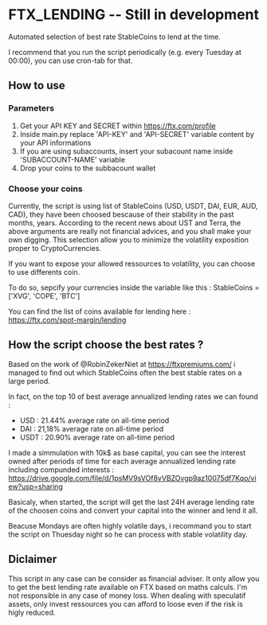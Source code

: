 # FTX_LENDING -- Still in development
Automated selection of best rate StableCoins to lend at the time.

I recommend that you run the script periodically (e.g. every Tuesday at 00:00), you can use cron-tab for that.

## How to use

### Parameters
1) Get your API KEY and SECRET within https://ftx.com/profile
2) Inside main.py replace 'API-KEY' and 'API-SECRET' variable content by your API informations
3) If you are using subaccounts, insert your subacount name inside 'SUBACCOUNT-NAME' variable
4) Drop your coins to the subbacount wallet

### Choose your coins
Currently, the script is using list of StableCoins (USD, USDT, DAI, EUR, AUD, CAD), they have been choosed bescause of their stability in the past months, years.
According to the recent news about UST and Terra, the above arguments are really not financial advices, and you shall make your own digging.
This selection allow you to minimize the volatility exposition proper to CryptoCurrencies.

If you want to expose your allowed ressources to volatility, you can choose to use differents coin.

To do so, sepcify your currencies inside the variable like this : StableCoins = ['XVG', 'COPE', 'BTC']

You can find the list of coins available for lending here : https://ftx.com/spot-margin/lending

## How the script choose the best rates ?

Based on the work of @RobinZekerNiet at https://ftxpremiums.com/ i managed to find out which StableCoins often the best stable rates on a large period.

In fact, on the top 10 of best average annualized lending rates we can found :
- USD : 21.44% average rate on all-time period
- DAI : 21,18% average rate on all-time period
- USDT : 20.90% average rate on all-time period

I made a simmulation with 10k$ as base capital, you can see the interest owned after periods of time for each average annualized lending rate including compunded interests : https://drive.google.com/file/d/1psMV9sVOf8vVBZOvgp9az10075df7Kqo/view?usp=sharing

Basicaly, when started, the script will get the last 24H average lending rate of the choosen coins and convert your capital into the winner and lend it all.

Beacuse Mondays are often highly volatile days, i recommand you to start the script on Thuesday night so he can process with stable volatility day.

## Diclaimer
This script in any case can be consider as financial adviser. It only allow you to get the best lending rate available on FTX based on maths calculs.
I'm not responsible in any case of money loss. When dealing with speculatif assets, only invest ressources you can afford to loose even if the risk is higly reduced.

